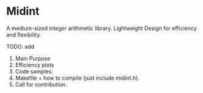 # Midint
A medium-sized integer arithmetic library. Lightweight Design for efficiency and flexibility.

TODO: add
1) Main Purpose
2) Efficiency plots
3) Code samples.
4) Makefile + how to compile (just include midint.h).
5) Call for contribution.
